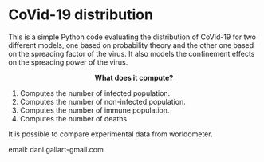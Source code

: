 
# CoVid-19 distribution

This is a simple Python code evaluating the distribution of CoVid-19 for two different models, one based on probability theory and the other one based on the spreading factor of the virus. It also models the confinement effects on the spreading power of the virus.

<p style="text-align:center"><span style="font-weight:bold">What does it compute?</span></p>

1. Computes the number of infected population.
2. Computes the number of non-infected population.
3. Computes the number of immune population.
4. Computes the number of deaths.

It is possible to compare experimental data from worldometer.

email:  dani.gallart-gmail.com

